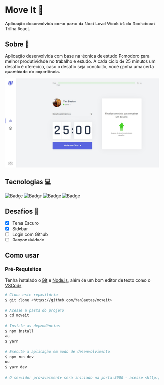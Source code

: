 # Move It :muscle:
Aplicação desenvolvida como parte da Next Level Week #4 da Rocketseat - Trilha React.

## Sobre :tomato:
Aplicação desenvolvida com base na técnica de estudo Pomodoro para melhor produtividade no trabalho e estudo.
A cada ciclo de 25 minutos um desafio é oferecido, caso o desafio seja concluído, você ganha uma certa quantidade de experiência.

<p align="center">
  <img src="/images/tela-aplicacao.jpg" alt="Tela principal da Aplicação" width="800" />
</p>


## Tecnologias :computer:
![Badge](https://img.shields.io/badge/JavaScript-%23F7DF1E?style=for-the-badge&logo=JavaScript&logoColor=black)
![Badge](https://img.shields.io/badge/TypeScript-%233178C6?style=for-the-badge&logo=TypeScript&logoColor=white)
![Badge](https://img.shields.io/badge/React-%2361DAFB?style=for-the-badge&logo=React&logoColor=black)
![Badge](https://img.shields.io/badge/Next-%23000?style=for-the-badge&logo=Next.js&logoColor=white)

## Desafios :bookmark:
- [x] Tema Escuro
- [x] Sidebar
- [ ] Login com Github
- [ ] Responsividade

## Como usar
### Pré-Requisitos
Tenha instalado o <a href="https://git-scm.com/">Git</a> e <a href="https://nodejs.org">Node.js</a>, além de um bom editor de texto como o <a href="https://code.visualstudio.com/">VSCode</a>

```bash
# Clone este repositório
$ git clone <https://github.com/YanBaetas/moveit>

# Acesse a pasta do projeto
$ cd moveit

# Instale as dependências
$ npm install
ou
$ yarn

# Execute a aplicação em modo de desenvolvimento
$ npm run dev
ou
$ yarn dev

# O servidor provavelmente será iniciado na porta:3000 - acesse <http://localhost:3000>
```
